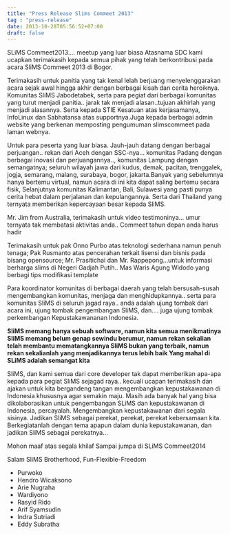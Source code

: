 ```yaml
---
title: "Press Release Slims Commeet 2013"
tag : "press-release"
date: 2013-10-28T05:56:52+07:00
draft: false
---
```


SLiMS Commeet2013.... meetup yang luar biasa
Atasnama SDC kami ucapkan terimakasih kepada semua pihak yang telah berkontribusi pada acara SliMS Commeet 2013 di Bogor.

Terimakasih untuk panitia yang tak kenal lelah berjuang menyelenggarakan acara sejak awal hingga akhir dengan berbagai kisah dan cerita heroiknya. Komunitas SliMS Jabodetabek, serta para pegiat dari berbagai komunitas yang turut menjadi panitia.. jarak tak menjadi alasan..tujuan akhirlah yang menjadi alasannya.
Serta kepada STIE Kesatuan atas kerjasamanya, InfoLinux dan Sabhatansa atas supportnya.Juga kepada berbagai admin website yang berkenan memposting pengumuman slimscommeet pada laman webnya.

Untuk para peserta yang luar biasa. Jauh-jauh datang dengan berbagai perjuangan.. rekan dari Aceh dengan SSC-nya... komunitas Padang dengan berbagai inovasi dan perjuangannya.., komunitas Lampung dengan semangatnya; seluruh wilayah jawa dari kudus, demak, pacitan, trenggalek, jogja, semarang, malang, surabaya, bogor, jakarta.Banyak yang sebelumnya hanya bertemu virtual, namun acara di ini kita dapat saling bertemu secara fisik,
Selanjutnya komunitas  Kalimantan, Bali, Sulawesi yang pasti punya cerita hebat dalam perjalanan dan kepulangannya. Serta dari Thailand yang ternyata memberikan kepercayaan besar kepada SliMS.

Mr. Jim from Australia, terimakasih untuk video testimoninya... umur ternyata tak membatasi aktivitas anda.. Commeet tahun depan anda harus hadir

Terimakasih untuk pak Onno Purbo atas teknologi sederhana namun penuh tenaga; Pak Rusmanto atas pencerahan terkait lisensi dan bisnis pada bisang opensource; Mr. Prasitichai dan Mr. Rappepong...untuk informasi berharga slims di Negeri Gadjah Putih.. Mas Waris Agung Widodo yang berbagi tips modifikasi template

Para koordinator komunitas di berbagai daerah yang telah bersusah-susah mengembangkan komunitas, menjaga dan  menghidupkannya.. serta para komunitas SliMS di seluruh jagad raya.. anda adalah ujung tombak dari acara ini, ujung tombak pengembangan SliMS, dan.... juga  ujung tombak perkembangan Kepustakawananan  Indonesia.

**SliMS memang hanya sebuah software, namun kita semua menikmatinya
SliMS memang belum genap sewindu berumur, namun rekan sekalian telah membantu mematangkannya
SliMS bukan yang terbaik, namun rekan sekalianlah yang menjadikannya terus lebih baik
Yang mahal di SLiMS adalah semangat kita**

SliMS, dan kami semua dari core developer tak dapat memberikan apa-apa kepada para pegiat SliMS sejagad raya.. kecuali ucapan terimakasih dan ajakan untuk kita bergandeng tangan mengembangkan kepustakawanan di Indonesia khususnya agar semakin maju. Masih ada banyak hal yang bisa dikolaborasikan untuk pengembangan SLiMS dan kepustakawanan di Indonesia, percayalah.
Mengembangkan kepustakawanan dari segala sisinya. Jadikan SliMS sebagai perekat, perekat, perekat kebersamaan kita. Berkegiatanlah dengan tema apapun dalam dunia kepustakawanan, dan jadikan SliMS sebagai perekatnya...

Mohon maaf atas segala khilaf
Sampai jumpa di SLiMS Commeet2014

Salam SliMS Brotherhood, Fun-Flexible-Freedom

* Purwoko
* Hendro Wicaksono
*  Arie Nugraha
*  Wardiyono
*  Rasyid Rido
*  Arif Syamsudin
*  Indra Sutriadi
*  Eddy Subratha
